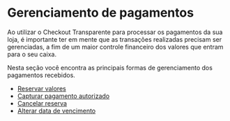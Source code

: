 # Gerenciamento de pagamentos

Ao utilizar o Checkout Transparente para processar os pagamentos da sua loja, é importante ter em mente que as transações realizadas precisam ser gerenciadas, a fim de um maior controle financeiro dos valores que entram para o seu caixa.

Nesta seção você encontra as principais formas de gerenciamento dos pagamentos recebidos.

- [Reservar valores](/developers/pt/docs/checkout-api/payment-management/make-value-reserve)
- [Capturar pagamento autorizado](/developers/pt/docs/checkout-api/payment-management/capture-authorized-payment)
- [Cancelar reserva](/developers/pt/docs/checkout-api/payment-management/cancel-reserve)
- [Alterar data de vencimento](/developers/pt/docs/checkout-api/payment-management/modify-expiration-date)



